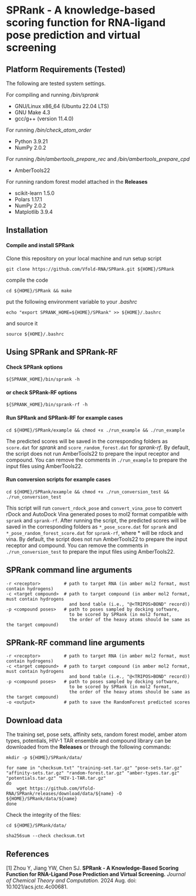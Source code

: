 # SPRank - A knowledge-based scoring function for RNA-ligand pose prediction and virtual screening

## Platform Requirements (Tested)
The following are tested system settings.

For compiling and running */bin/sprank*
* GNU/Linux x86_64 (Ubuntu 22.04 LTS)
* GNU Make 4.3
* gcc/g++ (version 11.4.0)

For running */bin/check_atom_order*
* Python 3.9.21
* NumPy 2.0.2

For running */bin/ambertools_prepare_rec* and */bin/ambertools_prepare_cpd*
* AmberTools22

For running random forest model attached in the **Releases**
* scikit-learn 1.5.0
* Polars 1.17.1
* NumPy 2.0.2
* Matplotlib 3.9.4

## Installation

#### Compile and install SPRank
Clone this repository on your local machine and run setup script
```
git clone https://github.com/Vfold-RNA/SPRank.git ${HOME}/SPRank
```
compile the code
```
cd ${HOME}/SPRank && make
```
put the following environment variable to your *.bashrc*
```
echo "export SPRANK_HOME=${HOME}/SPRank" >> ${HOME}/.bashrc
```
and source it
```
source ${HOME}/.bashrc
```

## Using SPRank and SPRank-RF

#### Check SPRank options
```
${SPRANK_HOME}/bin/sprank -h
```

#### or check SPRank-RF options
```
${SPRANK_HOME}/bin/sprank-rf -h
```

#### Run SPRank and SPRank-RF for example cases
```
cd ${HOME}/SPRank/example && chmod +x ./run_example && ./run_example
```
The predicted scores will be saved in the corresponding folders as 
`score.dat` for *sprank* and `score_random_forest.dat` for *sprank-rf*.
By default, the script does not run AmberTools22 to prepare the input receptor and compound.
You can remove the comments in `./run_example` to prepare the input files using AmberTools22.

#### Run conversion scripts for example cases
```
cd ${HOME}/SPRank/example && chmod +x ./run_conversion_test && ./run_conversion_test
```
This script will run `convert_rdock_pose` and `convert_vina_pose` to convert 
rDock and AutoDock Vina generated poses to mol2 format compatible with `sprank` and `sprank-rf`. 
After running the script, the predicted scores will be saved in the corresponding folders as 
`*_pose_score.dat` for `sprank` and `*_pose_random_forest_score.dat` for `sprank-rf`, 
where * will be rdock and vina. 
By default, the script does not run AmberTools22 to prepare the input receptor and compound.
You can remove the comments in `./run_conversion_test` to prepare the input files using AmberTools22.


## SPRank command line arguments
```
-r <receptor>         # path to target RNA (in amber mol2 format, must contain hydrogens)
-c <target compound>  # path to target compound (in amber mol2 format, must contain hydrogens 
                        and bond table (i.e., "@<TRIPOS>BOND" record))
-p <compound poses>   # path to poses sampled by docking software,
                        to be scored by SPRank (in mol2 format,
                        the order of the heavy atoms should be same as the target compound)
```

## SPRank-RF command line arguments
```
-r <receptor>         # path to target RNA (in amber mol2 format, must contain hydrogens)
-c <target compound>  # path to target compound (in amber mol2 format, must contain hydrogens 
                        and bond table (i.e., "@<TRIPOS>BOND" record))
-p <compound poses>   # path to poses sampled by docking software,
                        to be scored by SPRank (in mol2 format,
                        the order of the heavy atoms should be same as the target compound)
-o <output>           # path to save the RandomForest predicted scores
```

## Download data
The training set, pose sets, affinity sets, random forest model, amber atom types, potentials, 
HIV-1 TAR ensemble and compound library can be downloaded from the **Releases** or through the following commands:
```
mkdir -p ${HOME}/SPRank/data/
```
```
for name in "checksum.txt" "training-set.tar.gz" "pose-sets.tar.gz" "affinity-sets.tar.gz" "random-forest.tar.gz" "amber-types.tar.gz" "potentials.tar.gz" "HIV-1-TAR.tar.gz"
do
    wget https://github.com/Vfold-RNA/SPRank/releases/download/data/${name} -O ${HOME}/SPRank/data/${name}
done
```
Check the integrity of the files:
```
cd ${HOME}/SPRank/data/
```
```
sha256sum --check checksum.txt
```

## References

[1] Zhou Y, Jiang YW, Chen SJ.
**SPRank - A Knowledge-Based Scoring Function for RNA-Ligand Pose Prediction and Virtual Screening.**
*Journal of Chemical Theory and Computation.*
2024 Aug. doi: 10.1021/acs.jctc.4c00681.
